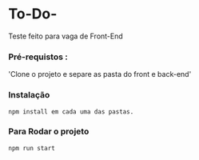 # To-Do-
Teste feito para vaga de Front-End

### Pré-requistos :
'Clone o projeto e separe as pasta do front e back-end'

### Instalação 
`npm install em cada uma das pastas.`

### Para Rodar o projeto 

`npm run start`

